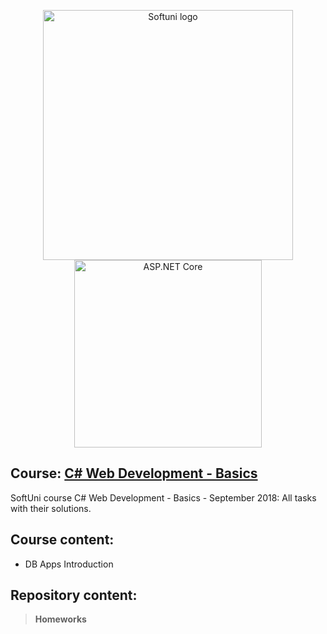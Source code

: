 <p align="center">
	<a href="https://softuni.bg/"><img src="https://www.jobs.bg/assets/logo/2017-09-01/b_6e048c01c340d967f2a6e540e9825d46.png" alt="Softuni logo" width="400" align="center"></a>
	<a href="https://www.asp.net/"><img src="https://codeopinion.com/wp-content/uploads/2018/07/Bitmap-MEDIUM_ASP.NET-Core-Logo_2colors_Square_RGB.png" alt="ASP.NET Core" width="300" align="center"></a>
<p>

## Course: [C# Web Development - Basics](https://softuni.bg/trainings/2086/csharp-web-development-basics-september-2018)
SoftUni course C# Web Development - Basics - September 2018: All tasks with their solutions.

## Course content:
- DB Apps Introduction

## Repository content:

> **Homeworks**